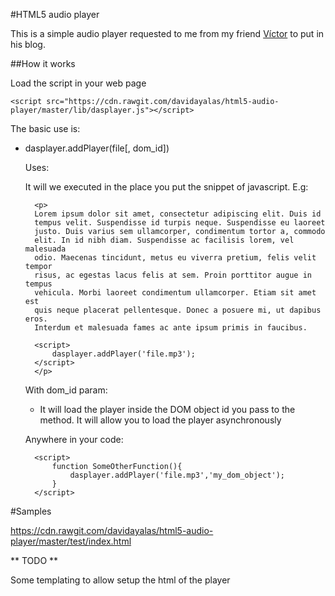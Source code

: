 #HTML5 audio player

This is a simple audio player requested to me from my friend [Víctor](http://victordemusica.blogspot.com.es/) to put in his blog.

##How it works

Load the script in your web page

    <script src="https://cdn.rawgit.com/davidayalas/html5-audio-player/master/lib/dasplayer.js"></script>


The basic use is:

* dasplayer.addPlayer(file[, dom_id])

    Uses:

    It will we executed in the place you put the snippet of javascript. E.g:

        <p>
        Lorem ipsum dolor sit amet, consectetur adipiscing elit. Duis id 
        tempus velit. Suspendisse id turpis neque. Suspendisse eu laoreet
        justo. Duis varius sem ullamcorper, condimentum tortor a, commodo
        elit. In id nibh diam. Suspendisse ac facilisis lorem, vel malesuada
        odio. Maecenas tincidunt, metus eu viverra pretium, felis velit tempor
        risus, ac egestas lacus felis at sem. Proin porttitor augue in tempus
        vehicula. Morbi laoreet condimentum ullamcorper. Etiam sit amet est
        quis neque placerat pellentesque. Donec a posuere mi, ut dapibus eros.
        Interdum et malesuada fames ac ante ipsum primis in faucibus.

        <script>
            dasplayer.addPlayer('file.mp3');
        </script>   
        </p>

    With dom_id param:    
    
    - It will load the player inside the DOM object id you pass to the method. It will allow you to load the player asynchronously 

    Anywhere in your code:

        <script>
            function SomeOtherFunction(){
                dasplayer.addPlayer('file.mp3','my_dom_object');
            }
        </script>   

#Samples

https://cdn.rawgit.com/davidayalas/html5-audio-player/master/test/index.html

** TODO **

Some templating to allow setup the html of the player